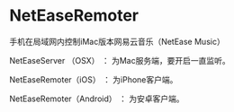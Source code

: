 # NetEaseRemoter

手机在局域网内控制iMac版本网易云音乐（NetEase Music）

NetEaseServer （OSX）				： 为Mac服务端，要开启一直监听。

NetEaseRemoter（iOS）     	： 为iPhone客户端。

NetEaseRemoter（Android）  	： 为安卓客户端。